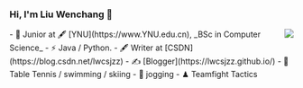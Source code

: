 ### Hi, I'm Liu Wenchang 👋

<img align="right" src="https://github-readme-stats.vercel.app/api?username=lwcsjzz&show_icons=true&icon_color=CE1D2D&text_color=718096&bg_color=ffffff&hide_title=true" />
- 🍻 Junior at 🖋 [YNU](https://www.YNU.edu.cn), _BSc in Computer Science_
- ⚡ Java / Python.
- 🖋 Writer at [CSDN](https://blog.csdn.net/lwcsjzz)
- ✍️ [Blogger](https://lwcsjzz.github.io/)
- 🏃 Table Tennis / swimming / skiing 
- 🥋 jogging
- ♟ Teamfight Tactics

<!--
[![GitHub](https://img.shields.io/badge/dynamic/json?logo=github&label=GitHub&labelColor=495867&color=495867&query=%24.data.totalSubs&url=https%3A%2F%2Fapi.spencerwoo.com%2Fsubstats%2F%3Fsource%3Dgithub%26queryKey%3Dhayschan&style=flat-square)](https://github.com/lwcsjzz)
[![RSS](https://img.shields.io/badge/dynamic/json?logo=rss&logoColor=white&label=RSS&labelColor=95B8D1&color=95B8D1&query=%24.data.totalSubs&url=https%3A%2F%2Fapi.spencerwoo.com%2Fsubstats%2F%3Fsource%3Dfeedly%257Cinoreader%257CfeedsPub%26queryKey%3Dhttps://haysc.tech/feed.xml&style=flat-square)](https://lwcsjzz.github.io/)
<h6>* These nice badges are generated by <a href="https://shields.io/">Shields.io</a> and <a href="https://github.com/spencerwooo/Substats">Substats</a>.</h6>
**lwcsjzz/lwcsjzz** is a ✨ _special_ ✨ repository because its `README.md` (this file) appears on your GitHub profile.

Here are some ideas to get you started:

- 🔭 I’m currently working on ...
- 🌱 I’m currently learning ...
- 👯 I’m looking to collaborate on ...
- 🤔 I’m looking for help with ...
- 💬 Ask me about ...
- 📫 How to reach me: ...
- 😄 Pronouns: ...
- ⚡ Fun fact: ...
-->
